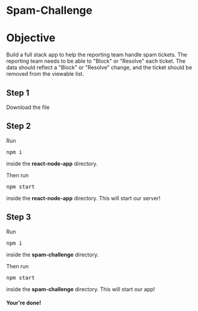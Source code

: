 # Spam-Challenge

<h1>Objective</h1>
<p>Build a full stack app to help the reporting team handle spam tickets. The reporting team needs to be able to "Block" or "Resolve" each ticket. The data should reflect a "Block" or "Resolve" change, and the ticket should be removed from the viewable list.</p>

<h2>Step 1</h2>
<p>Download the file</p>

<h2>Step 2</h2>
<p>Run <pre>npm i</pre> inside the <b>react-node-app</b> directory. </p>
<p>Then run <pre>npm start</pre> inside the <b>react-node-app</b> directory. This will start our server!</p>

<h2>Step 3</h2>
<p>Run <pre>npm i</pre> inside the <b>spam-challenge</b> directory. </p>
<p>Then run <pre>npm start</pre> inside the <b>spam-challenge</b> directory. This will start our app!</p>

<h4>Your're done!</h4>
